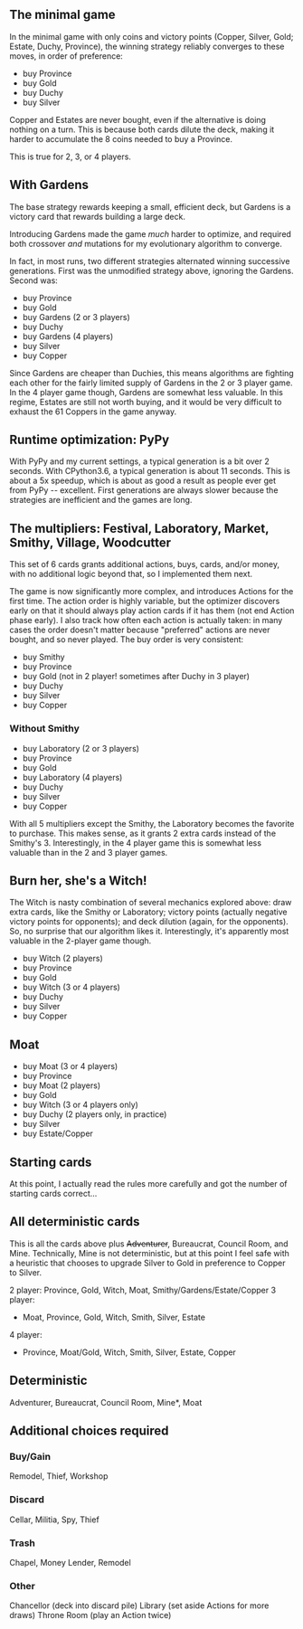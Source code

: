 ## The minimal game

In the minimal game with only coins and victory points
(Copper, Silver, Gold; Estate, Duchy, Province),
the winning strategy reliably converges to these moves, in order of preference:

- buy Province
- buy Gold
- buy Duchy
- buy Silver

Copper and Estates are never bought, even if the alternative is doing nothing on a turn.
This is because both cards dilute the deck, making it harder to accumulate the
8 coins needed to buy a Province.

This is true for 2, 3, or 4 players.

## With Gardens

The base strategy rewards keeping a small, efficient deck, but
Gardens is a victory card that rewards building a large deck.

Introducing Gardens made the game *much* harder to optimize,
and required both crossover *and* mutations for my evolutionary algorithm to converge.

In fact, in most runs, two different strategies alternated winning successive generations.
First was the unmodified strategy above, ignoring the Gardens.
Second was:

- buy Province
- buy Gold
- buy Gardens (2 or 3 players)
- buy Duchy
- buy Gardens (4 players)
- buy Silver
- buy Copper

Since Gardens are cheaper than Duchies, this means algorithms are fighting each other for
the fairly limited supply of Gardens in the 2 or 3 player game.
In the 4 player game though, Gardens are somewhat less valuable.
In this regime, Estates are still not worth buying,
and it would be very difficult to exhaust the 61 Coppers in the game anyway.

## Runtime optimization: PyPy

With PyPy and my current settings, a typical generation is a bit over 2 seconds.
With CPython3.6, a typical generation is about 11 seconds.
This is about a 5x speedup, which is about as good a result as people ever get from PyPy -- excellent.
First generations are always slower because the strategies are inefficient and the games are long.

## The multipliers:  Festival, Laboratory, Market, Smithy, Village, Woodcutter

This set of 6 cards grants additional actions, buys, cards, and/or money,
with no additional logic beyond that, so I implemented them next.

The game is now significantly more complex, and introduces Actions for the first time.
The action order is highly variable, but the optimizer discovers early on that it should
always play action cards if it has them (not end Action phase early).
I also track how often each action is actually taken:  in many cases the order doesn't matter
because "preferred" actions are never bought, and so never played.
The buy order is very consistent:

- buy Smithy
- buy Province
- buy Gold (not in 2 player! sometimes after Duchy in 3 player)
- buy Duchy
- buy Silver
- buy Copper

### Without Smithy

- buy Laboratory (2 or 3 players)
- buy Province
- buy Gold
- buy Laboratory (4 players)
- buy Duchy
- buy Silver
- buy Copper

With all 5 multipliers except the Smithy, the Laboratory becomes the favorite to purchase.
This makes sense, as it grants 2 extra cards instead of the Smithy's 3.
Interestingly, in the 4 player game this is somewhat less valuable than in the 2 and 3 player games.

## Burn her, she's a Witch!

The Witch is nasty combination of several mechanics explored above:
draw extra cards, like the Smithy or Laboratory;
victory points (actually negative victory points for opponents);
and deck dilution (again, for the opponents).
So, no surprise that our algorithm likes it.
Interestingly, it's apparently most valuable in the 2-player game though.

- buy Witch (2 players)
- buy Province
- buy Gold
- buy Witch (3 or 4 players)
- buy Duchy
- buy Silver
- buy Copper

## Moat

- buy Moat (3 or 4 players)
- buy Province
- buy Moat (2 players)
- buy Gold
- buy Witch (3 or 4 players only)
- buy Duchy (2 players only, in practice)
- buy Silver
- buy Estate/Copper

## Starting cards

At this point, I actually read the rules more carefully and got the number of starting cards correct...

## All deterministic cards

This is all the cards above plus ~~Adventurer~~, Bureaucrat, Council Room, and Mine.
Technically, Mine is not deterministic, but at this point I feel safe
with a heuristic that chooses to upgrade Silver to Gold in preference to Copper to Silver.

2 player: Province, Gold, Witch, Moat, Smithy/Gardens/Estate/Copper
3 player:
- Moat, Province, Gold, Witch, Smith, Silver, Estate

4 player:
- Province, Moat/Gold, Witch, Smith, Silver, Estate, Copper

## Deterministic

Adventurer, Bureaucrat, Council Room, Mine*, Moat

## Additional choices required

### Buy/Gain
Remodel, Thief, Workshop

### Discard
Cellar, Militia, Spy, Thief

### Trash
Chapel, Money Lender, Remodel

### Other
Chancellor (deck into discard pile)
Library (set aside Actions for more draws)
Throne Room (play an Action twice)
